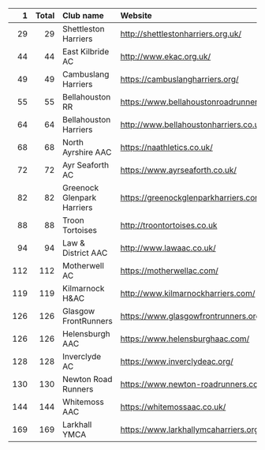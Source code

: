 |   1 |   Total | Club name                  | Website                                    |
|----:|--------:|:---------------------------|:-------------------------------------------|
|  29 |      29 | Shettleston Harriers       | http://shettlestonharriers.org.uk/         |
|  44 |      44 | East Kilbride AC           | http://www.ekac.org.uk/                    |
|  49 |      49 | Cambuslang Harriers        | https://cambuslangharriers.org/            |
|  55 |      55 | Bellahouston RR            | https://www.bellahoustonroadrunners.co.uk/ |
|  64 |      64 | Bellahouston Harriers      | http://www.bellahoustonharriers.co.uk/     |
|  68 |      68 | North Ayrshire AAC         | https://naathletics.co.uk/                 |
|  72 |      72 | Ayr Seaforth AC            | https://www.ayrseaforth.co.uk/             |
|  82 |      82 | Greenock Glenpark Harriers | https://greenockglenparkharriers.com/      |
|  88 |      88 | Troon Tortoises            | http://troontortoises.co.uk                |
|  94 |      94 | Law & District AAC         | http://www.lawaac.co.uk/                   |
| 112 |     112 | Motherwell AC              | https://motherwellac.com/                  |
| 119 |     119 | Kilmarnock H&AC            | http://www.kilmarnockharriers.com/         |
| 126 |     126 | Glasgow FrontRunners       | https://www.glasgowfrontrunners.org/       |
| 126 |     126 | Helensburgh AAC            | https://www.helensburghaac.com/            |
| 128 |     128 | Inverclyde AC              | https://www.inverclydeac.org/              |
| 130 |     130 | Newton Road Runners        | https://www.newton-roadrunners.com/        |
| 144 |     144 | Whitemoss AAC              | https://whitemossaac.co.uk/                |
| 169 |     169 | Larkhall YMCA              | https://www.larkhallymcaharriers.org       |